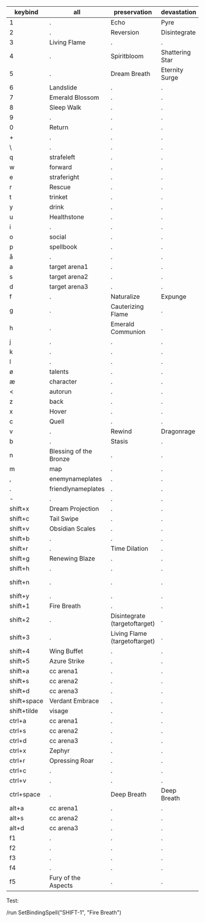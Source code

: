 | keybind    | all | preservation | devastation | augmentation |
|------------|-----|--------------|-------------|--------------|
| 1          |  .  | Echo           | Pyre           | Prescience            |
| 2          |  .  | Reversion            | Disintegrate           | Eruption            |
| 3          |  Living Flame  | .            | .           | .            |
| 4          |  .  | Spiritbloom            | Shattering Star           | Blistering Scales             |
| 5          |  .  | Dream Breath            | Eternity Surge           | Upheaval            |
| 6          |  Landslide | .            | .           | .            |
| 7          |  Emerald Blossom   | .            | .           | .            |
| 8          |  Sleep Walk | .            | .           | .            |
| 9          |  .  | .            | .           | .            |
| 0          |  Return  | .            | .           | .            |
| +          |  .  | .            | .           | .            |
| \          |  .  | .            | .           | .            |
| q          |  strafeleft  | .            | .           | .            |
| w          |  forward  | .            | .           | .            |
| e          |  straferight  | .            | .           | .            |
| r          |  Rescue  | .            | .           | .            |
| t          |  trinket  | .            | .           | .            |
| y          |  drink  | .            | .           | .            |
| u          |  Healthstone  | .            | .           | .            |
| i          |  .  | .            | .           | .            |
| o          |  social  | .            | .           | .            |
| p          |  spellbook  | .            | .           | .            |
| å          |  .  | .            | .           | .            |
| a          |  target arena1  | .            | .           | .            |
| s          |  target arena2  | .            | .           | .            |
| d          |  target arena3  | .            | .           | .            |
| f          |  .  | Naturalize            | Expunge           | Expunge            |
| g          |  .  | Cauterizing Flame    | .           | .            |
| h          |  .  | Emerald Communion            | .           | Time Skip            |
| j          |  .  | .            | .           | .            |
| k          |  .  | .            | .           | .            |
| l          |  .  | .            | .           | .            |
| ø          |  talents  | .            | .           | .            |
| æ          |  character  | .            | .           | .            |
| <          |  autorun  | .         | .           | .            |
| z          |  back  | .            | .           | .            |
| x          |  Hover  | .            | .           | .            |
| c          |  Quell  | .            | .           | .            |
| v          |  .  | Rewind            | Dragonrage           |      Ebon Might       |
| b          |  .  | Stasis            | .           | .            | 
| n          |  Blessing of the Bronze  | .            | .           | .            |
| m          |  map  | .            | .           | .            |
| ,          |  enemynameplates  | .            | .           | .            |
| .          |  friendlynameplates  | .            | .           | .            |
| -          |  .  | .            | .           | .            |
| shift+x    |  Dream Projection  | .            | .           | .            |
| shift+c    |  Tail Swipe  | .            | .           | .            |
| shift+v    |  Obsidian Scales | .            | .           | .            |
| shift+b    |  .  | .            | .           | .            |
| shift+r    |  .  | Time Dilation   | .           | .            |
| shift+g    |  Renewing Blaze  | .            | .           | .            |
| shift+h    |  .  | .            | .           | .            |
| shift+n    |  .  | .            | .           | Source of Magic     |
| shift+y    |  .  | .            | .           | .            |
| shift+1    |  Fire Breath  | .            | .           | .            |
| shift+2    |  .  | Disintegrate (targetoftarget)    | .           | .            |
| shift+3    |  .  | Living Flame (targetoftarget)  | .           | .            |
| shift+4    |  Wing Buffet  | .            | .           | .            |
| shift+5    |  Azure Strike  | .            | .           | .            |
| shift+a    |  cc arena1  | .            | .           | .            |
| shift+s    |  cc arena2 | .            | .           | .            |
| shift+d    |  cc arena3  | .            | .           | .            |
| shift+space    |  Verdant Embrace  | .            | .           | .            |
| shift+tilde    |  visage  | .            | .           | .            |
| ctrl+a     |  cc arena1  | .            | .           | .            |
| ctrl+s     |  cc arena2  | .            | .           | .            |
| ctrl+d     |  cc arena3  | .            | .           | .            |
| ctrl+x     |  Zephyr  | .            | .           | .            |
| ctrl+r     |  Opressing Roar  | .            | .           | .            |
| ctrl+c     |  .  | .            | .           | .            |
| ctrl+v     |  .  | .            | .           | .            |
| ctrl+space     |  .  | Deep Breath            | Deep Breath           | Breath of Eons     |
| alt+a      |  cc arena1  | .            | .           | .            |
| alt+s      |  cc arena2  | .            | .           | .            |
| alt+d      |  cc arena3  | .            | .           | .            |
| f1         |  .  | .            | .           | .            |
| f2         | .  | .            | .           | .            |
| f3         |  .  | .            | .           | .            |
| f4         |  .  | .            | .           | .            |
| f5         |  Fury of the Aspects  | .            | .           | .            |


Test:

/run SetBindingSpell("SHIFT-1", "Fire Breath")
